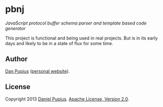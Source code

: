 pbnj
====

_JavaScript protocol buffer schema parser and template based code generator_

This project is functional and being used in real projects.  But is in its early
days and likely to be in a state of flux for some time.

Author
------

[Dan Pupius](https://github.com/dpup)
([personal website](http://pupius.co.uk)).

License
-------

Copyright 2013 [Daniel Pupius](http://pupius.co.uk/).
[Apache License, Version 2.0](http://www.apache.org/licenses/LICENSE-2.0).
